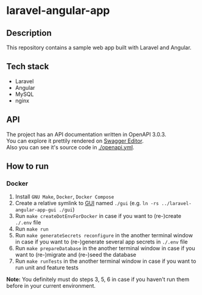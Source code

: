 # laravel-angular-app

## Description

This repository contains a sample web app built with Laravel and Angular.

## Tech stack

* Laravel
* Angular
* MySQL
* nginx

## API

The project has an API documentation written in OpenAPI 3.0.3.\
You can explore it prettily rendered on
[Swagger Editor](https://editor.swagger.io/?url=https://raw.githubusercontent.com/hu553in/laravel-angular-app/master/openapi.yml).\
Also you can see it's source code in [./openapi.yml](./openapi.yml).

## How to run

### Docker

1. Install `GNU Make`, `Docker`, `Docker Compose`
2. Create a relative symlink to [GUI](https://github.com/hu553in/laravel-angular-app-gui)
named `./gui` (e.g. `ln -rs ../laravel-angular-app-gui ./gui`)
3. Run `make createDotEnvForDocker` in case if you want to (re-)create `./.env` file
4. Run `make run`
5. Run `make generateSecrets reconfigure` in the another terminal window in case if you want to (re-)generate several app secrets in `./.env` file
6. Run `make prepareDatabase` in the another terminal window in case if you want to (re-)migrate and (re-)seed the database
7. Run `make runTests` in the another terminal window in case if you want to run unit and feature tests

**Note:** You definitely must do steps 3, 5, 6 in case if you haven't run them before in your current environment.
